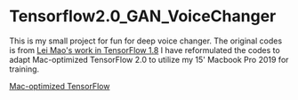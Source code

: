 # Tensorflow2.0_GAN_VoiceChanger
This is my small project for fun for deep voice changer. The original codes is from [Lei Mao's work in TensorFlow 1.8](https://github.com/leimao/Voice-Converter-CycleGAN) 
I have reformulated the codes to adapt Mac-optimized TensorFlow 2.0 to utilize my 15' Macbook Pro 2019 for training.

[Mac-optimized TensorFlow](https://github.com/apple/tensorflow_macos)
